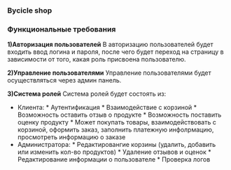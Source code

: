 ### Bycicle shop

### Функциональные требования

**1)Авторизация пользователей**
В авторизацию пользователей будет входить ввод логина и пароля, после чего будет переход на страницу в зависимости от того, какая роль присвоена пользователю.

**2)Управление пользователями**
Управление пользователями будет осуществляться через админ панель.

**3)Система ролей**
Система ролей будет состоять из:
  * Клиента:
        * Аутентификация
        * Взаимодействие с корзиной
        * Возможность оставить отзыв о продукте
        * Возможность поставить оценку продукту
        * Может покупать товары, взаимодействовать с корзиной, оформить заказ, заполнить платежную инфолрмацию, просмотреть информацию о заказе
  * Администратора:
        * Редактировангие корзины (удалить, добавить или изменить кол-во продуктов)
        * Удаление отзывов и оценок
        * Редактирование информации о пользователе
        * Проверка логов
   
